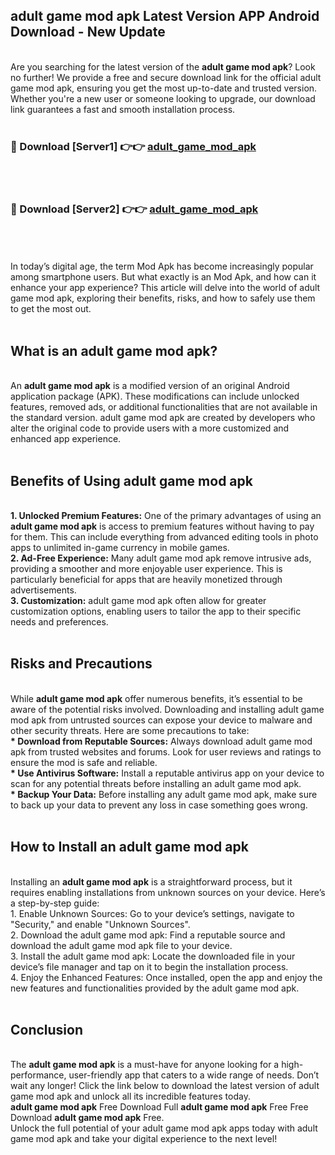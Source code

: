 ## adult game mod apk Latest Version APP Android Download - New Update
<br>
Are you searching for the latest version of the <strong>adult game mod apk</strong>? Look no further! We provide a free and secure download link for the official adult game mod apk, ensuring you get the most up-to-date and trusted version. Whether you're a new user or someone looking to upgrade, our download link guarantees a fast and smooth installation process.
<br>
<br>
<h3>🔴 Download [Server1] 👉👉 <a href="https://modyolo.store/adult+game+mod+apk">adult_game_mod_apk</a></h3><br>
<br>
<h3>🔴 Download [Server2] 👉👉 <a href="https://modyolo.store/adult+game+mod+apk">adult_game_mod_apk</a></h3><br>
<br>
<br>
In today’s digital age, the term Mod Apk has become increasingly popular among smartphone users. But what exactly is an Mod Apk, and how can it enhance your app experience? This article will delve into the world of adult game mod apk, exploring their benefits, risks, and how to safely use them to get the most out.
<br>
<br>
<h2>What is an adult game mod apk?</h2>
<br>
An <strong>adult game mod apk</strong> is a modified version of an original Android application package (APK). These modifications can include unlocked features, removed ads, or additional functionalities that are not available in the standard version. adult game mod apk are created by developers who alter the original code to provide users with a more customized and enhanced app experience.
<br>
<br>
<h2>Benefits of Using adult game mod apk</h2>
<br>
<strong> 1. Unlocked Premium Features:</strong> One of the primary advantages of using an <strong>adult game mod apk</strong> is access to premium features without having to pay for them. This can include everything from advanced editing tools in photo apps to unlimited in-game currency in mobile games.
<br>
<strong> 2. Ad-Free Experience:</strong> Many adult game mod apk remove intrusive ads, providing a smoother and more enjoyable user experience. This is particularly beneficial for apps that are heavily monetized through advertisements.
<br>
<strong> 3. Customization:</strong> adult game mod apk often allow for greater customization options, enabling users to tailor the app to their specific needs and preferences.
<br>
<br>
<h2>Risks and Precautions</h2>
<br>
While <strong>adult game mod apk</strong> offer numerous benefits, it’s essential to be aware of the potential risks involved. Downloading and installing adult game mod apk from untrusted sources can expose your device to malware and other security threats. Here are some precautions to take:
<br>
<strong> * Download from Reputable Sources:</strong> Always download adult game mod apk from trusted websites and forums. Look for user reviews and ratings to ensure the mod is safe and reliable.
<br>
<strong> * Use Antivirus Software:</strong> Install a reputable antivirus app on your device to scan for any potential threats before installing an adult game mod apk.
<br>
<strong> * Backup Your Data:</strong> Before installing any adult game mod apk, make sure to back up your data to prevent any loss in case something goes wrong.
<br>
<br>
<h2>How to Install an adult game mod apk</h2>
<br>
Installing an <strong>adult game mod apk</strong> is a straightforward process, but it requires enabling installations from unknown sources on your device. Here’s a step-by-step guide:
<br>
 1. Enable Unknown Sources: Go to your device’s settings, navigate to "Security," and enable "Unknown Sources".
<br>
 2. Download the adult game mod apk: Find a reputable source and download the adult game mod apk file to your device.
<br>
 3. Install the adult game mod apk: Locate the downloaded file in your device’s file manager and tap on it to begin the installation process.
<br>
 4. Enjoy the Enhanced Features: Once installed, open the app and enjoy the new features and functionalities provided by the adult game mod apk.
<br>
<br>
<h2><strong>Conclusion</strong></h2>
<br>
The <strong>adult game mod apk</strong> is a must-have for anyone looking for a high-performance, user-friendly app that caters to a wide range of needs. Don’t wait any longer! Click the link below to download the latest version of adult game mod apk and unlock all its incredible features today.
<br>
<strong>adult game mod apk</strong> Free Download Full <strong>adult game mod apk</strong> Free Free Download <strong>adult game mod apk</strong> Free.
<br>
Unlock the full potential of your adult game mod apk apps today with adult game mod apk and take your digital experience to the next level!